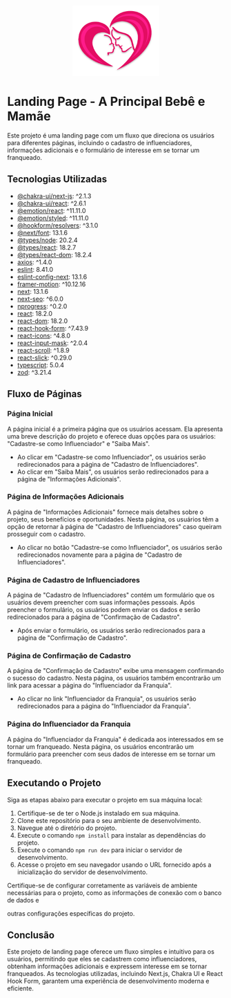 <p align="center">
<img src="public/assets/logo.png" alt="logo" width="200">
</p>

# Landing Page - A Principal Bebê e Mamãe

Este projeto é uma landing page com um fluxo que direciona os usuários para diferentes páginas, incluindo o cadastro de influenciadores, informações adicionais e o formulário de interesse em se tornar um franqueado.

## Tecnologias Utilizadas

- [@chakra-ui/next-js](https://www.npmjs.com/package/@chakra-ui/next-js): ^2.1.3
- [@chakra-ui/react](https://www.npmjs.com/package/@chakra-ui/react): ^2.6.1
- [@emotion/react](https://www.npmjs.com/package/@emotion/react): ^11.11.0
- [@emotion/styled](https://www.npmjs.com/package/@emotion/styled): ^11.11.0
- [@hookform/resolvers](https://www.npmjs.com/package/@hookform/resolvers): ^3.1.0
- [@next/font](https://www.npmjs.com/package/@next/font): 13.1.6
- [@types/node](https://www.npmjs.com/package/@types/node): 20.2.4
- [@types/react](https://www.npmjs.com/package/@types/react): 18.2.7
- [@types/react-dom](https://www.npmjs.com/package/@types/react-dom): 18.2.4
- [axios](https://www.npmjs.com/package/axios): ^1.4.0
- [eslint](https://www.npmjs.com/package/eslint): 8.41.0
- [eslint-config-next](https://www.npmjs.com/package/eslint-config-next): 13.1.6
- [framer-motion](https://www.npmjs.com/package/framer-motion): ^10.12.16
- [next](https://www.npmjs.com/package/next): 13.1.6
- [next-seo](https://www.npmjs.com/package/next-seo): ^6.0.0
- [nprogress](https://www.npmjs.com/package/nprogress): ^0.2.0
- [react](https://www.npmjs.com/package/react): 18.2.0
- [react-dom](https://www.npmjs.com/package/react-dom): 18.2.0
- [react-hook-form](https://www.npmjs.com/package/react-hook-form): ^7.43.9
- [react-icons](https://www.npmjs.com/package/react-icons): ^4.8.0
- [react-input-mask](https://www.npmjs.com/package/react-input-mask): ^2.0.4
- [react-scroll](https://www.npmjs.com/package/react-scroll): ^1.8.9
- [react-slick](https://www.npmjs.com/package/react-slick): ^0.29.0
- [typescript](https://www.npmjs.com/package/typescript): 5.0.4
- [zod](https://www.npmjs.com/package/zod): ^3.21.4

## Fluxo de Páginas

### Página Inicial

A página inicial é a primeira página que os usuários acessam. Ela apresenta uma breve descrição do projeto e oferece duas opções para os usuários: "Cadastre-se como Influenciador" e "Saiba Mais".

- Ao clicar em "Cadastre-se como Influenciador", os usuários serão redirecionados para a página de "Cadastro de Influenciadores".
- Ao clicar em "Saiba Mais", os usuários serão redirecionados para a página de "Informações Adicionais".

### Página de Informações Adicionais

A página de "Informações Adicionais" fornece mais detalhes sobre o projeto, seus benefícios e oportunidades. Nesta página, os usuários têm a opção de retornar à página de "Cadastro de Influenciadores" caso queiram prosseguir com o cadastro.

- Ao clicar no botão "Cadastre-se como Influenciador", os usuários serão redirecionados novamente para a página de "Cadastro de Influenciadores".

### Página de Cadastro de Influenciadores

A página de "Cadastro de Influenciadores" contém um formulário que os usuários devem preencher com suas informações pessoais. Após preencher o formulário, os usuários podem enviar os dados e serão redirecionados para a página de "Confirmação de Cadastro".

- Após enviar o formulário, os usuários serão redirecionados para a página de "Confirmação de Cadastro".

### Página de Confirmação de Cadastro

A página de "Confirmação de Cadastro" exibe uma mensagem confirmando o sucesso do cadastro. Nesta página, os usuários também encontrarão um link para acessar a página do "Influenciador da Franquia".

- Ao clicar no link "Influenciador da Franquia", os usuários serão redirecionados para a página do "Influenciador da Franquia".

### Página do Influenciador da Franquia

A página do "Influenciador da Franquia" é dedicada aos interessados em se tornar um franqueado. Nesta página, os usuários encontrarão um formulário para preencher com seus dados de interesse em se tornar um franqueado.

## Executando o Projeto

Siga as etapas abaixo para executar o projeto em sua máquina local:

1. Certifique-se de ter o Node.js instalado em sua máquina.
2. Clone este repositório para o seu ambiente de desenvolvimento.
3. Navegue até o diretório do projeto.
4. Execute o comando `npm install` para instalar as dependências do projeto.
5. Execute o comando `npm run dev` para iniciar o servidor de desenvolvimento.
6. Acesse o projeto em seu navegador usando o URL fornecido após a inicialização do servidor de desenvolvimento.

Certifique-se de configurar corretamente as variáveis de ambiente necessárias para o projeto, como as informações de conexão com o banco de dados e

outras configurações específicas do projeto.

## Conclusão

Este projeto de landing page oferece um fluxo simples e intuitivo para os usuários, permitindo que eles se cadastrem como influenciadores, obtenham informações adicionais e expressem interesse em se tornar franqueados. As tecnologias utilizadas, incluindo Next.js, Chakra UI e React Hook Form, garantem uma experiência de desenvolvimento moderna e eficiente.

